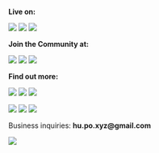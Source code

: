 **Live on:**

[<img src="https://img.shields.io/badge/youtube-%23FF0000.svg?&style=for-the-badge&logo=youtube&logoColor=white" />](https://youtube.com/@hu-po)
[<img src="https://img.shields.io/badge/ X.com -%23000000?style=for-the-badge&logo=X&logoColor=white" />](https://twitter.com/hupobuboo) 
[<img src="https://img.shields.io/badge/Twitch-9146FF?style=for-the-badge&logo=twitch&logoColor=white" />](https://www.twitch.tv/hu_po)

**Join the Community at:**

[<img src="https://img.shields.io/badge/Discord-7289DA?style=for-the-badge&logo=discord&logoColor=white" />](https://discord.gg/pPAFwndTJd)
[<img src="https://img.shields.io/badge/Substack-FFA500?style=for-the-badge&logo=substack&logoColor=white" />](https://substack.com/@hupo)
[<img src="https://img.shields.io/badge/Reddit-FF4500?style=for-the-badge&logo=reddit&logoColor=white" />](https://www.reddit.com/r/hupos/)

**Find out more:**

[<img src="https://img.shields.io/badge/linkedin-%230077B5.svg?&style=for-the-badge&logo=linkedin&logoColor=white" />](https://www.linkedin.com/in/hugoponte/)
[<img src="https://img.shields.io/badge/TikTok-%23000000.svg?style=for-the-badge&logo=TikTok&logoColor=white" />](https://www.tiktok.com/@hu.po.ai)
[<img src="https://img.shields.io/badge/Patreon-FF424D?style=for-the-badge&logo=patreon&logoColor=white" />](https://patreon.com/user?u=89667142)

[<img src="https://img.shields.io/badge/medium-%2312100E.svg?&style=for-the-badge&logo=medium&logoColor=white" />](https://hu-po.medium.com)
[<img src="https://img.shields.io/badge/Researchhub-1F79F5?style=for-the-badge&logo=researchhub&logoColor=white" />](https://www.researchhub.com/user/986081/overview)
[<img src="https://img.shields.io/badge/website-000000?style=for-the-badge&logo=About.me&logoColor=white" />](https://hu-po.github.io/)

Business inquiries: <strong>hu.po.xyz<!-- bad bot -->@<!-- foo@gmail.com -->gmail.com</strong>

![](https://visitor-badge.laobi.icu/badge?page_id=hu-po.readme)

<!-- ![GitHub Stats](https://github-readme-stats.vercel.app/api?username=hu-po&show_icons=true&count_private=true&theme=shadow_blue) --> 
